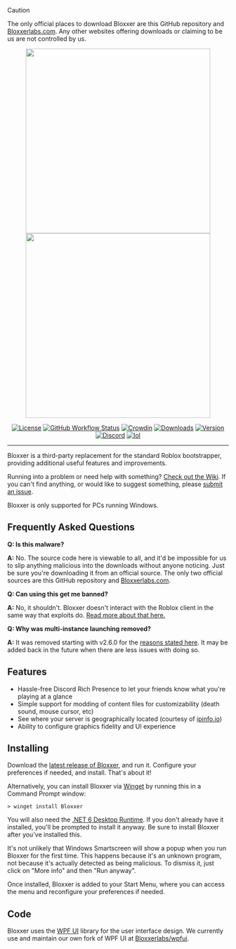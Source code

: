 > [!CAUTION]
> The only official places to download Bloxxer are this GitHub repository and [Bloxxerlabs.com](https://Bloxxerlabs.com). Any other websites offering downloads or claiming to be us are not controlled by us.

<p align="center">
    <img src="https://github.com/pizzaboxer/Bloxxer/raw/main/Images/Bloxxer-full-dark.png#gh-dark-mode-only" width="420">
    <img src="https://github.com/pizzaboxer/Bloxxer/raw/main/Images/Bloxxer-full-light.png#gh-light-mode-only" width="420">
</p>

<div align="center">

[![License][shield-repo-license]][repo-license]
[![GitHub Workflow Status][shield-repo-workflow]][repo-actions]
[![Crowdin][shield-crowdin-status]][crowdin-project]
[![Downloads][shield-repo-releases]][repo-releases]
[![Version][shield-repo-latest]][repo-latest]
[![Discord][shield-discord-server]][discord-invite]
[![lol][shield-tenor-meme]][tenor-gif]

</div>

----

Bloxxer is a third-party replacement for the standard Roblox bootstrapper, providing additional useful features and improvements.

Running into a problem or need help with something? [Check out the Wiki](https://github.com/pizzaboxer/Bloxxer/wiki). If you can't find anything, or would like to suggest something, please [submit an issue](https://github.com/pizzaboxer/Bloxxer/issues).

Bloxxer is only supported for PCs running Windows.

## Frequently Asked Questions

**Q: Is this malware?**

**A:** No. The source code here is viewable to all, and it'd be impossible for us to slip anything malicious into the downloads without anyone noticing. Just be sure you're downloading it from an official source. The only two official sources are this GitHub repository and [Bloxxerlabs.com](https://Bloxxerlabs.com).

**Q: Can using this get me banned?**

**A:** No, it shouldn't. Bloxxer doesn't interact with the Roblox client in the same way that exploits do. [Read more about that here.](https://github.com/pizzaboxer/Bloxxer/wiki/Why-it's-not-reasonably-possible-for-you-to-be-banned-by-Bloxxer)

**Q: Why was multi-instance launching removed?**

**A:** It was removed starting with v2.6.0 for the [reasons stated here](https://github.com/pizzaboxer/Bloxxer/wiki/Plans-to-remove-multi%E2%80%90instance-launching-from-Bloxxer). It may be added back in the future when there are less issues with doing so.

## Features

- Hassle-free Discord Rich Presence to let your friends know what you're playing at a glance
- Simple support for modding of content files for customizability (death sound, mouse cursor, etc)
- See where your server is geographically located (courtesy of [ipinfo.io](https://ipinfo.io))
- Ability to configure graphics fidelity and UI experience

## Installing
Download the [latest release of Bloxxer](https://github.com/pizzaboxer/Bloxxer/releases/latest), and run it. Configure your preferences if needed, and install. That's about it!

Alternatively, you can install Bloxxer via [Winget](https://winstall.app/apps/pizzaboxer.Bloxxer) by running this in a Command Prompt window:
```
> winget install Bloxxer
```

You will also need the [.NET 6 Desktop Runtime](https://aka.ms/dotnet-core-applaunch?missing_runtime=true&arch=x64&rid=win11-x64&apphost_version=6.0.16&gui=true). If you don't already have it installed, you'll be prompted to install it anyway. Be sure to install Bloxxer after you've installed this.

It's not unlikely that Windows Smartscreen will show a popup when you run Bloxxer for the first time. This happens because it's an unknown program, not because it's actually detected as being malicious. To dismiss it, just click on "More info" and then "Run anyway".

Once installed, Bloxxer is added to your Start Menu, where you can access the menu and reconfigure your preferences if needed.

## Code

Bloxxer uses the [WPF UI](https://github.com/lepoco/wpfui) library for the user interface design. We currently use and maintain our own fork of WPF UI at [Bloxxerlabs/wpfui](https://github.com/Bloxxerlabs/wpfui).


[shield-repo-license]:  https://img.shields.io/github/license/pizzaboxer/Bloxxer
[shield-repo-workflow]: https://img.shields.io/github/actions/workflow/status/pizzaboxer/Bloxxer/ci-release.yml?branch=main&label=builds
[shield-repo-releases]: https://img.shields.io/github/downloads/pizzaboxer/Bloxxer/latest/total?color=981bfe
[shield-repo-latest]:   https://img.shields.io/github/v/release/pizzaboxer/Bloxxer?color=7a39fb

[shield-crowdin-status]: https://badges.crowdin.net/Bloxxer/localized.svg
[shield-discord-server]: https://img.shields.io/discord/1099468797410283540?logo=discord&logoColor=white&label=discord&color=4d3dff
[shield-tenor-meme]:     https://img.shields.io/badge/mom_made-pizza_rolls-orange

[repo-license]:  https://github.com/pizzaboxer/Bloxxer/blob/main/LICENSE
[repo-actions]:  https://github.com/pizzaboxer/Bloxxer/actions
[repo-releases]: https://github.com/pizzaboxer/Bloxxer/releases
[repo-latest]:   https://github.com/pizzaboxer/Bloxxer/releases/latest

[crowdin-project]: https://crowdin.com/project/Bloxxer
[discord-invite]:  https://discord.gg/nKjV3mGq6R
[tenor-gif]:       https://media.tenor.com/FIkSGbGycmAAAAAd/manly-roblox.gif
